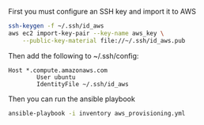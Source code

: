 First you must configure an SSH key and import it to AWS

```bash
ssh-keygen -f ~/.ssh/id_aws
aws ec2 import-key-pair --key-name aws_key \
	--public-key-material file://~/.ssh/id_aws.pub
```

Then add the following to ~/.ssh/config:

```
Host *.compute.amazonaws.com
        User ubuntu
        IdentityFile ~/.ssh/id_aws
```

Then you can run the ansible playbook

```bash
ansible-playbook -i inventory aws_provisioning.yml
```
